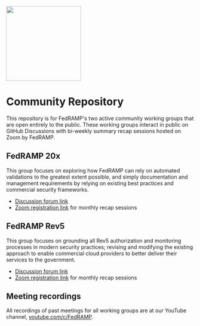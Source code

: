 <img src="https://www.fedramp.gov/assets/icons/PNG/FR%20Logo_square_1color.png" height="200" width="200">

# Community Repository

This repository is for FedRAMP's two active community working groups that are open entirely to the public. These working groups interact in public on GitHub Discussions with bi-weekly summary recap sessions hosted on Zoom by FedRAMP.

## FedRAMP 20x

This group focuses on exploring how FedRAMP can rely on automated validations to the greatest extent possible, and simply documentation and management requirements by relying on existing best practices and commercial security frameworks.

- [Discussion forum link](https://github.com/FedRAMP/community/discussions/)
- [Zoom registration link](https://gsa.zoomgov.com/meeting/register/FpW3sJuBRxag_1Mz49J0Cw) for monthly recap sessions

## FedRAMP Rev5

This group focuses on grounding all Rev5 authorization and monitoring processes in modern security practices; revising and modifying the existing approach to enable commercial cloud providers to better deliver their services to the government.

- [Discussion forum link](https://github.com/FedRAMP/community/discussions/)
- [Zoom registration link](https://gsa.zoomgov.com/meeting/register/4GRcLcoWTdWnSKQL2u3PWQ) for monthly recap sessions

## Meeting recordings

All recordings of past meetings for all working groups are at our YouTube channel, [youtube.com/c/FedRAMP](https://www.youtube.com/c/FedRAMP).
